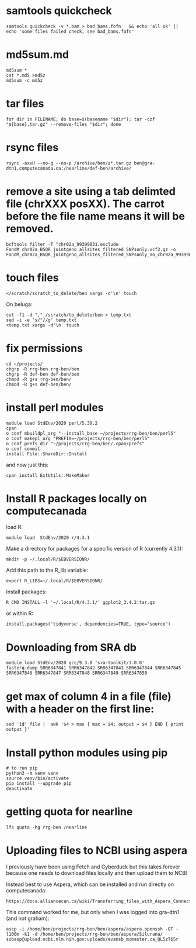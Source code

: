# samtools quickcheck
```
samtools quickcheck -v *.bam > bad_bams.fofn   && echo 'all ok' || echo 'some files failed check, see bad_bams.fofn'
```


# md5sum.md
```
md5sum *
cat *.md5 >md5z
md5sum -c md5z
```
# tar files

```
for dir in FILENAME; do base=$(basename "$dir"); tar -czf "${base}.tar.gz" --remove-files "$dir"; done
```

# rsync files
```
rsync -axvH --no-g --no-p /archive/ben/z*.tar.gz ben@gra-dtn1.computecanada.ca:/nearline/def-ben/archive/
```

# remove a site using a tab delimted file (chrXXX posXX). The carrot before the file name means it will be removed.

```
bcftools filter -T ^chr02a_99399031.exclude FandM_chr02a_BSQR_jointgeno_allsites_filtered_SNPsonly.vcf2.gz -o FandM_chr02a_BSQR_jointgeno_allsites_filtered_SNPsonly_no_chr02a_99399031.vcf.gz
```

# touch files 
```
</scratch/scratch_to_delete/ben xargs -d'\n' touch
```
On beluga:
```
cut -f1 -d "," /scratch/to_delete/ben > temp.txt
sed -i -e 's/"//g' temp.txt
<temp.txt xargs -d'\n' touch
```


# fix permissions
```
cd ~/projects/
chgrp -R rrg-ben rrg-ben/ben
chgrp -R def-ben def-ben/ben
chmod -R g+s rrg-ben/ben/
chmod -R g+s def-ben/ben/
```
# install perl modules
```
module load StdEnv/2020 perl/5.30.2
cpan
o conf mbuildpl_arg "--install_base ~/projects/rrg-ben/ben/perl5"
o conf makepl_arg "PREFIX=~/projects/rrg-ben/ben/perl5"
o conf prefs_dir "~/projects/rrg-ben/ben/.cpan/prefs"
o conf commit
install File::ShareDir::Install
```
and now just this:
```
cpan install ExtUtils::MakeMaker
```

# Install R packages locally on computecanada

load R:
```
module load  StdEnv/2020 r/4.3.1
```
Make a directory for packages for a specific version of R (currently 4.3.1):
```
mkdir -p ~/.local/R/$EBVERSIONR/
```
Add this path to the R_lib variable:
```
export R_LIBS=~/.local/R/$EBVERSIONR/
```
Install packages:
```
R CMD INSTALL -l '~/.local/R/4.3.1/' ggplot2_3.4.2.tar.gz
```
or within R:
```
install.packages('tidyverse', dependencies=TRUE, type="source")
```

# Downloading from SRA db
```
module load StdEnv/2020 gcc/9.3.0 'sra-toolkit/3.0.0'
fasterq-dump SRR6347841 SRR6347842 SRR6347843 SRR6347844 SRR6347845 SRR6347846 SRR6347847 SRR6347848 SRR6347849 SRR6347850
```
# get max of column 4 in a file (file) with a header on the first line:
```
sed '1d' file |  awk '$4 > max { max = $4; output = $4 } END { print output }'
```
# Install python modules using pip
```
# to run pip
python3 -m venv venv
source venv/bin/activate
pip install --upgrade pip
deactivate
```
# getting quota for nearline
```
lfs quota -hg rrg-ben /nearline
```

# Uploading files to NCBI using aspera

I previously have been using Fetch and Cyberduck but this takes forever because one needs to download files locally and then upload them to NCBI

Instead best to use Aspera, which can be installed and run directly on computecanada:
```
https://docs.alliancecan.ca/wiki/Transferring_files_with_Aspera_Connect/ascp
```
This command worked for me, but only when I was logged into gra-dtn1 (and not graham):

```
ascp -i /home/ben/projects/rrg-ben/ben/aspera/aspera.openssh -QT -l100m -k1 -d /home/ben/projects/rrg-ben/ben/aspera/Silurana/ subasp@upload.ncbi.nlm.nih.gov:uploads/evansb_mcmaster.ca_QL5zT65r
```
